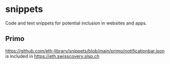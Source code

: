 # snippets
Code and text snippets for potential inclusion in websites and apps.

## Primo
https://github.com/eth-library/snippets/blob/main/primo/notificationbar.json is included in https://eth.swisscovery.slsp.ch
